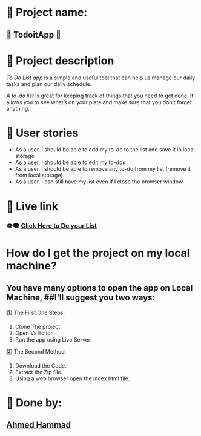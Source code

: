 # :small_orange_diamond: Project name:

## :dizzy: **TodoitApp** :dizzy:

# :small_orange_diamond: Project description

_To Do List app_ is a simple and useful tool that can help us manage our daily tasks and plan our daily schedule.

_A to-do list_ is great for keeping track of things that you need to get done. It allows you to see what’s on your plate and make sure that you don’t forget anything.

# :small_orange_diamond: User stories

- As a user, I should be able to add my to-do to the list and save it in local storage
- As a user, I should be able to edit my to-dos
- As a user, I should be able to remove any to-do from my list (remove it from local storage)
- As a user, I can still have my list even if I close the browser window

# :small_orange_diamond: Live link

### :eye_speech_bubble: [Click Here to Do your List](https://gsg-cf05.github.io/TodoApp-ahammad/)

# How do I get the project on my local machine?

## You have many options to open the app on Local Machine, ##I'll suggest you two ways:

:one: The First One Steps:

1.  Clone The project.
2.  Open Vs Editor.
3.  Run the app using Live Server

:two: The Second Method:

1.  Download the Code.
2.  Extract the Zip file.
3.  Using a web browser open the index.html file.

# :small_orange_diamond: Done by:

## **[Ahmed Hammad](https://github.com/ahmedhmmad)**
